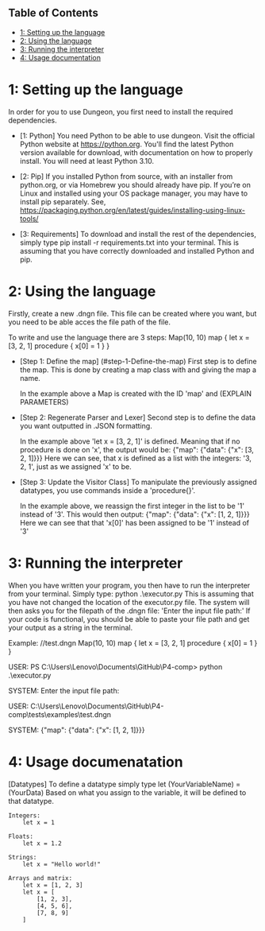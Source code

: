 ## Table of Contents
- [1: Setting up the language ](#step-1-setting-up-the-language)
- [2: Using the language](#step-2-using-the-language)
- [3: Running the interpreter](#step-3-running-the-interpreter)
- [4: Usage documentation](#step-4-usage-documentation)


#   1: Setting up the language
In order for you to use Dungeon, you first need to install the required dependencies.
- [1: Python]
    You need Python to be able to use dungeon. Visit the official Python website at https://python.org. You'll find the latest Python version available for download, with documentation on how to properly install. You will need at least Python 3.10.

- [2: Pip]
    If you installed Python from source, with an installer from python.org, or via Homebrew you should already have pip. If you’re on Linux and installed using your OS package manager, you may have to install pip separately. See, https://packaging.python.org/en/latest/guides/installing-using-linux-tools/

- [3: Requirements]
    To download and install the rest of the dependencies, simply type
        pip install -r requirements.txt
    into your terminal. This is assuming that you have correctly downloaded and installed Python and pip.

#   2: Using the language
Firstly, create a new .dngn file. This file can be created where you want, but you need to be able acces the file path of the file. 

To write and use the language there are 3 steps:
    Map(10, 10) map {
        let x = [3, 2, 1]
        procedure {
            x[0] = 1
        }
    }
- [Step 1: Define the map] (#step-1-Define-the-map)
    First step is to define the map. This is done by creating a map class with and giving the map a name.

    In the example above a Map is created with the ID 'map' and (EXPLAIN PARAMETERS)

- [Step 2: Regenerate Parser and Lexer]
    Second step is to define the data you want outputted in .JSON formatting.

    In the example above 'let x = [3, 2, 1]' is defined. Meaning that if no procedure is done on 'x', the output would be:
        {"map": {"data": {"x": [3, 2, 1]}}}
    Here we can see, that x is defined as a list with the integers: '3, 2, 1', just as we assigned 'x' to be.

- [Step 3: Update the Visitor Class]
    To manipulate the previously assigned datatypes, you use commands inside a 'procedure{}'.

    In the example above, we reassign the first integer in the list to be '1' instead of '3'. This would then output:
        {"map": {"data": {"x": [1, 2, 1]}}}
    Here we can see that that 'x[0]' has been assigned to be '1' instead of '3'

#   3: Running the interpreter
When you have written your program, you then have to run the interpreter from your terminal. Simply type:
    python .\executor.py
This is assuming that you have not changed the location of the executor.py file.
The system will then asks you for the filepath of the .dngn file:
    'Enter the input file path:'
If your code is functional, you should be able to paste your file path and get your output as a string in the terminal.

Example:
//test.dngn
 Map(10, 10) map {
        let x = [3, 2, 1]
        procedure {
            x[0] = 1
        }
    }

USER:
PS C:\Users\Lenovo\Documents\GitHub\P4-comp> python .\executor.py

SYSTEM:
Enter the input file path:

USER:
C:\Users\Lenovo\Documents\GitHub\P4-comp\tests\examples\test.dngn

SYSTEM:
{"map": {"data": {"x": [1, 2, 1]}}}

#   4: Usage documenatation
[Datatypes]
    To define a datatype simply type
        let (YourVariableName) = (YourData)
    Based on what you assign to the variable, it will be defined to that datatype.

    Integers:
        let x = 1

    Floats:
        let x = 1.2
    
    Strings:
        let x = "Hello world!"

    Arrays and matrix:
        let x = [1, 2, 3]
        let x = [
            [1, 2, 3],
            [4, 5, 6],
            [7, 8, 9]
        ]
    
    

    
    
